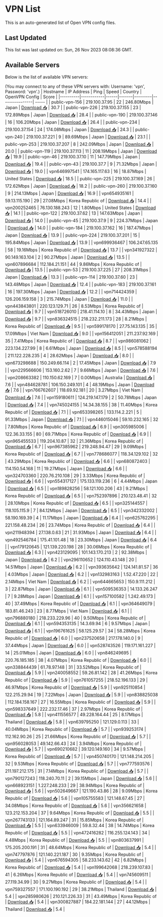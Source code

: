 # VPN List

This is an auto-generated list of Open VPN config files.

## Last Updated

This list was last updated on: Sun, 26 Nov 2023 08:08:36 GMT.

## Available Servers

Below is the list of available VPN servers:

(You may connect to any of these VPN servers with: Username: 'vpn', Password: 'vpn'.)
| Hostname | IP Address | Ping | Speed | Country | OpenVPN Config | Score |
|----------|------------|------|-------|---------|----------------| ----- |
| public-vpn-156 | 219.100.37.95 | 22 | 246.80Mbps | Japan | [Download 📥](./configs/server_0_JP.ovpn) | 30.7 |
| public-vpn-226 | 219.100.37.155 | 23 | 172.89Mbps | Japan | [Download 📥](./configs/server_1_JP.ovpn) | 28.4 |
| public-vpn-190 | 219.100.37.146 | 16 | 106.20Mbps | Japan | [Download 📥](./configs/server_2_JP.ovpn) | 26.4 |
| public-vpn-234 | 219.100.37.154 | 24 | 174.08Mbps | Japan | [Download 📥](./configs/server_3_JP.ovpn) | 24.3 |
| public-vpn-240 | 219.100.37.221 | 9 | 89.69Mbps | Japan | [Download 📥](./configs/server_4_JP.ovpn) | 23.1 |
| public-vpn-253 | 219.100.37.207 | 8 | 242.09Mbps | Japan | [Download 📥](./configs/server_5_JP.ovpn) | 20.0 |
| public-vpn-119 | 219.100.37.113 | 11 | 208.19Mbps | Japan | [Download 📥](./configs/server_6_JP.ovpn) | 19.9 |
| public-vpn-46 | 219.100.37.10 | 11 | 147.79Mbps | Japan | [Download 📥](./configs/server_7_JP.ovpn) | 19.4 |
| public-vpn-43 | 219.100.37.7 | 9 | 71.32Mbps | Japan | [Download 📥](./configs/server_8_JP.ovpn) | 19.0 |
| vpn646997541 | 174.165.117.63 | 16 | 18.87Mbps | United States | [Download 📥](./configs/server_9_US.ovpn) | 18.5 |
| public-vpn-225 | 219.100.37.169 | 26 | 172.62Mbps | Japan | [Download 📥](./configs/server_10_JP.ovpn) | 18.2 |
| public-vpn-260 | 219.100.37.160 | 9 | 214.13Mbps | Japan | [Download 📥](./configs/server_11_JP.ovpn) | 16.9 |
| vpn654935161 | 59.13.115.190 | 29 | 27.08Mbps | Korea Republic of | [Download 📥](./configs/server_12_KR.ovpn) | 14.4 |
| vpn200252465 | 76.130.188.243 | 12 | 1.80Mbps | United States | [Download 📥](./configs/server_13_US.ovpn) | 14.1 |
| public-vpn-122 | 219.100.37.62 | 13 | 147.63Mbps | Japan | [Download 📥](./configs/server_14_JP.ovpn) | 14.0 |
| public-vpn-45 | 219.100.37.9 | 9 | 224.37Mbps | Japan | [Download 📥](./configs/server_15_JP.ovpn) | 14.0 |
| public-vpn-184 | 219.100.37.162 | 16 | 187.47Mbps | Japan | [Download 📥](./configs/server_16_JP.ovpn) | 13.9 |
| public-vpn-224 | 219.100.37.201 | 15 | 195.84Mbps | Japan | [Download 📥](./configs/server_17_JP.ovpn) | 13.9 |
| vpn699936467 | 106.247.65.135 | 58 | 19.16Mbps | Korea Republic of | [Download 📥](./configs/server_18_KR.ovpn) | 13.7 |
| vpn341927322 | 90.149.163.104 | 2 | 90.27Mbps | Japan | [Download 📥](./configs/server_19_JP.ovpn) | 13.5 |
| vpn607896684 | 112.184.21.151 | 44 | 9.86Mbps | Korea Republic of | [Download 📥](./configs/server_20_KR.ovpn) | 13.5 |
| public-vpn-53 | 219.100.37.225 | 27 | 208.31Mbps | Japan | [Download 📥](./configs/server_21_JP.ovpn) | 13.3 |
| public-vpn-114 | 219.100.37.60 | 23 | 143.48Mbps | Japan | [Download 📥](./configs/server_22_JP.ovpn) | 12.4 |
| public-vpn-183 | 219.100.37.161 | 16 | 197.30Mbps | Japan | [Download 📥](./configs/server_23_JP.ovpn) | 12.2 |
| vpn714424359 | 126.206.159.158 | 3 | 215.74Mbps | Japan | [Download 📥](./configs/server_24_JP.ovpn) | 11.0 |
| vpn443843801 | 220.123.129.71 | 26 | 8.53Mbps | Korea Republic of | [Download 📥](./configs/server_25_KR.ovpn) | 9.7 |
| vpn518726010 | 218.41.114.10 | 8 | 34.43Mbps | Japan | [Download 📥](./configs/server_26_JP.ovpn) | 9.7 |
| vpn836324515 | 218.232.211.173 | 28 | 8.21Mbps | Korea Republic of | [Download 📥](./configs/server_27_KR.ovpn) | 9.5 |
| vpn599178170 | 27.75.143.135 | 35 | 17.09Mbps | Viet Nam | [Download 📥](./configs/server_28_VN.ovpn) | 9.0 |
| vpn156412051 | 211.237.92.169 | 35 | 7.41Mbps | Korea Republic of | [Download 📥](./configs/server_29_KR.ovpn) | 8.7 |
| vpn986081062 | 223.134.227.99 | 8 | 6.61Mbps | Japan | [Download 📥](./configs/server_30_JP.ovpn) | 8.5 |
| vpn578588194 | 211.122.228.235 | 4 | 28.62Mbps | Japan | [Download 📥](./configs/server_31_JP.ovpn) | 8.0 |
| vpn673298688 | 150.249.66.114 | 2 | 17.45Mbps | Japan | [Download 📥](./configs/server_32_JP.ovpn) | 7.9 |
| vpn229566606 | 153.160.2.62 | 7 | 9.66Mbps | Japan | [Download 📥](./configs/server_33_JP.ovpn) | 7.6 |
| vpn208663382 | 110.150.62.169 | 7 | 0.00Mbps | Australia | [Download 📥](./configs/server_34_AU.ovpn) | 7.6 |
| vpn484628781 | 106.150.249.101 | 4 | 48.19Mbps | Japan | [Download 📥](./configs/server_35_JP.ovpn) | 7.6 |
| vpn766762607 | 118.69.92.181 | 20 | 3.27Mbps | Viet Nam | [Download 📥](./configs/server_36_VN.ovpn) | 7.6 |
| vpn159180611 | 124.219.147.179 | 2 | 50.78Mbps | Japan | [Download 📥](./configs/server_37_JP.ovpn) | 7.4 |
| vpn745024155 | 14.34.38.155 | 38 | 11.40Mbps | Korea Republic of | [Download 📥](./configs/server_38_KR.ovpn) | 7.1 |
| vpn653398265 | 133.114.2.221 | 5 | 91.33Mbps | Japan | [Download 📥](./configs/server_39_JP.ovpn) | 7.1 |
| vpn446015046 | 59.10.232.165 | 32 | 7.80Mbps | Korea Republic of | [Download 📥](./configs/server_40_KR.ovpn) | 6.9 |
| vpn305985006 | 122.36.33.155 | 80 | 69.71Mbps | Korea Republic of | [Download 📥](./configs/server_41_KR.ovpn) | 6.9 |
| vpn965455533 | 119.204.10.87 | 32 | 21.36Mbps | Korea Republic of | [Download 📥](./configs/server_42_KR.ovpn) | 6.7 |
| vpn967385962 | 219.248.94.47 | 29 | 9.09Mbps | Korea Republic of | [Download 📥](./configs/server_43_KR.ovpn) | 6.7 |
| vpn778686077 | 118.34.129.102 | 32 | 43.29Mbps | Korea Republic of | [Download 📥](./configs/server_44_KR.ovpn) | 6.6 |
| vpn680872403 | 114.150.54.168 | 11 | 19.27Mbps | Japan | [Download 📥](./configs/server_45_JP.ovpn) | 6.6 |
| vpn324703360 | 220.76.210.108 | 29 | 3.33Mbps | Korea Republic of | [Download 📥](./configs/server_46_KR.ovpn) | 6.6 |
| vpn554317127 | 175.133.119.236 | 6 | 4.44Mbps | Japan | [Download 📥](./configs/server_47_JP.ovpn) | 6.5 |
| vpn189828256 | 58.121.100.206 | 43 | 9.21Mbps | Korea Republic of | [Download 📥](./configs/server_48_KR.ovpn) | 6.5 |
| vpn752397896 | 210.123.48.41 | 32 | 28.10Mbps | Korea Republic of | [Download 📥](./configs/server_49_KR.ovpn) | 6.5 |
| vpn325144557 | 118.105.115.9 | 7 | 84.12Mbps | Japan | [Download 📥](./configs/server_50_JP.ovpn) | 6.5 |
| vpn342332002 | 58.190.169.39 | 4 | 11.17Mbps | Japan | [Download 📥](./configs/server_51_JP.ovpn) | 6.4 |
| vpn625762295 | 221.158.48.234 | 26 | 23.74Mbps | Korea Republic of | [Download 📥](./configs/server_52_KR.ovpn) | 6.4 |
| vpn211948394 | 27.138.0.63 | 21 | 31.93Mbps | Japan | [Download 📥](./configs/server_53_JP.ovpn) | 6.4 |
| vpn492546784 | 175.41.101.48 | 18 | 23.30Mbps | Japan | [Download 📥](./configs/server_54_JP.ovpn) | 6.4 |
| vpn179120645 | 121.139.220.198 | 28 | 30.06Mbps | Korea Republic of | [Download 📥](./configs/server_55_KR.ovpn) | 6.3 |
| vpn423129095 | 101.143.170.213 | 2 | 92.38Mbps | Japan | [Download 📥](./configs/server_56_JP.ovpn) | 6.2 |
| vpn296110652 | 124.110.43.148 | 20 | 14.51Mbps | Japan | [Download 📥](./configs/server_57_JP.ovpn) | 6.2 |
| vpn393635642 | 124.141.81.57 | 36 | 4.03Mbps | Japan | [Download 📥](./configs/server_58_JP.ovpn) | 6.2 |
| vpn132983163 | 1.52.47.220 | 22 | 2.14Mbps | Viet Nam | [Download 📥](./configs/server_59_VN.ovpn) | 6.2 |
| vpn644665653 | 150.9.111.212 | 3 | 22.87Mbps | Japan | [Download 📥](./configs/server_60_JP.ovpn) | 6.1 |
| vpn509536353 | 14.133.26.247 | 7 | 9.28Mbps | Japan | [Download 📥](./configs/server_61_JP.ovpn) | 6.1 |
| vpn157100582 | 1.242.49.173 | 40 | 37.49Mbps | Korea Republic of | [Download 📥](./configs/server_62_KR.ovpn) | 6.1 |
| vpn364649079 | 183.81.46.243 | 23 | 8.77Mbps | Viet Nam | [Download 📥](./configs/server_63_VN.ovpn) | 6.1 |
| vpn796880180 | 218.233.229.96 | 40 | 9.50Mbps | Korea Republic of | [Download 📥](./configs/server_64_KR.ovpn) | 6.1 |
| vpn594353135 | 14.3.69.94 | 6 | 9.57Mbps | Japan | [Download 📥](./configs/server_65_JP.ovpn) | 6.1 |
| vpn196761625 | 58.125.29.57 | 34 | 58.28Mbps | Korea Republic of | [Download 📥](./configs/server_66_KR.ovpn) | 6.0 |
| vpn237520658 | 217.178.140.0 | 9 | 37.44Mbps | Japan | [Download 📥](./configs/server_67_JP.ovpn) | 6.0 |
| vpn528743526 | 119.171.161.227 | 14 | 25.01Mbps | Japan | [Download 📥](./configs/server_68_JP.ovpn) | 6.0 |
| vpn846249695 | 220.76.185.185 | 38 | 4.07Mbps | Korea Republic of | [Download 📥](./configs/server_69_KR.ovpn) | 6.0 |
| vpn338844439 | 61.78.97.148 | 31 | 33.52Mbps | Korea Republic of | [Download 📥](./configs/server_70_KR.ovpn) | 5.9 |
| vpn240058552 | 59.26.81.142 | 28 | 41.26Mbps | Korea Republic of | [Download 📥](./configs/server_71_KR.ovpn) | 5.9 |
| vpn761057255 | 218.52.196.133 | 29 | 46.97Mbps | Korea Republic of | [Download 📥](./configs/server_72_KR.ovpn) | 5.9 |
| vpn925110854 | 122.215.29.94 | 19 | 7.22Mbps | Japan | [Download 📥](./configs/server_73_JP.ovpn) | 5.9 |
| vpn838825038 | 112.184.158.167 | 27 | 16.55Mbps | Korea Republic of | [Download 📥](./configs/server_74_KR.ovpn) | 5.9 |
| vpn598337649 | 222.232.17.46 | 37 | 2.97Mbps | Korea Republic of | [Download 📥](./configs/server_75_KR.ovpn) | 5.8 |
| vpn411556577 | 49.228.164.44 | 25 | 8.17Mbps | Thailand | [Download 📥](./configs/server_76_TH.ovpn) | 5.8 |
| vpn639795250 | 121.129.0.113 | 33 | 40.04Mbps | Korea Republic of | [Download 📥](./configs/server_77_KR.ovpn) | 5.7 |
| vpn939253174 | 112.162.90.26 | 25 | 21.66Mbps | Korea Republic of | [Download 📥](./configs/server_78_KR.ovpn) | 5.7 |
| vpn956028053 | 49.142.66.43 | 24 | 3.94Mbps | Korea Republic of | [Download 📥](./configs/server_79_KR.ovpn) | 5.7 |
| vpn690210682 | 39.120.149.160 | 34 | 9.57Mbps | Korea Republic of | [Download 📥](./configs/server_80_KR.ovpn) | 5.7 |
| vpn450740170 | 121.148.214.205 | 32 | 9.53Mbps | Korea Republic of | [Download 📥](./configs/server_81_KR.ovpn) | 5.7 |
| vpn777593576 | 211.197.212.175 | 31 | 7.14Mbps | Korea Republic of | [Download 📥](./configs/server_82_KR.ovpn) | 5.7 |
| vpn790127243 | 118.240.70.11 | 2 | 39.15Mbps | Japan | [Download 📥](./configs/server_83_JP.ovpn) | 5.6 |
| vpn668923151 | 1.227.248.233 | 29 | 38.94Mbps | Korea Republic of | [Download 📥](./configs/server_84_KR.ovpn) | 5.6 |
| vpn502649667 | 121.190.43.86 | 28 | 9.09Mbps | Korea Republic of | [Download 📥](./configs/server_85_KR.ovpn) | 5.6 |
| vpn105755583 | 121.148.67.45 | 27 | 34.08Mbps | Korea Republic of | [Download 📥](./configs/server_86_KR.ovpn) | 5.6 |
| vpn356621658 | 123.212.153.204 | 37 | 9.64Mbps | Korea Republic of | [Download 📥](./configs/server_87_KR.ovpn) | 5.5 |
| vpn267743133 | 121.164.89.247 | 31 | 15.85Mbps | Korea Republic of | [Download 📥](./configs/server_88_KR.ovpn) | 5.5 |
| vpn633946009 | 59.8.32.44 | 38 | 14.74Mbps | Korea Republic of | [Download 📥](./configs/server_89_KR.ovpn) | 5.5 |
| vpn472416282 | 116.255.124.143 | 34 | 4.48Mbps | Korea Republic of | [Download 📥](./configs/server_90_KR.ovpn) | 5.5 |
| vpn803637991 | 175.205.200.191 | 31 | 48.64Mbps | Korea Republic of | [Download 📥](./configs/server_91_KR.ovpn) | 5.4 |
| vpn747797876 | 121.140.221.187 | 30 | 9.35Mbps | Korea Republic of | [Download 📥](./configs/server_92_KR.ovpn) | 5.4 |
| vpn676594305 | 58.233.143.62 | 42 | 6.82Mbps | Korea Republic of | [Download 📥](./configs/server_93_KR.ovpn) | 5.4 |
| vpn199642068 | 218.239.107.83 | 41 | 6.26Mbps | Korea Republic of | [Download 📥](./configs/server_94_KR.ovpn) | 5.4 |
| vpn745609511 | 27.119.34.99 | 30 | 9.27Mbps | Korea Republic of | [Download 📥](./configs/server_95_KR.ovpn) | 5.4 |
| vpn759327557 | 171.100.190.192 | 29 | 38.21Mbps | Thailand | [Download 📥](./configs/server_96_TH.ovpn) | 5.4 |
| vpn285980626 | 210.121.226.33 | 31 | 43.49Mbps | Korea Republic of | [Download 📥](./configs/server_97_KR.ovpn) | 5.4 |
| vpn300827887 | 184.22.181.144 | 27 | 44.12Mbps | Thailand | [Download 📥](./configs/server_98_TH.ovpn) | 5.4 |
